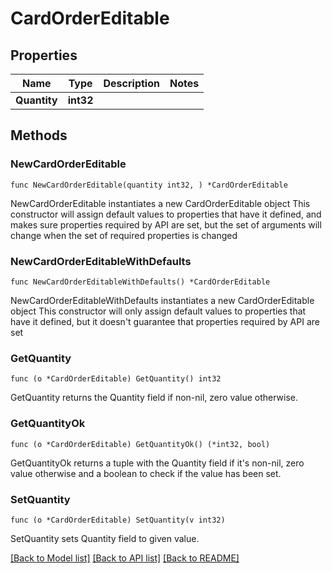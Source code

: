 # CardOrderEditable

## Properties

Name | Type | Description | Notes
------------ | ------------- | ------------- | -------------
**Quantity** | **int32** |  | 

## Methods

### NewCardOrderEditable

`func NewCardOrderEditable(quantity int32, ) *CardOrderEditable`

NewCardOrderEditable instantiates a new CardOrderEditable object
This constructor will assign default values to properties that have it defined,
and makes sure properties required by API are set, but the set of arguments
will change when the set of required properties is changed

### NewCardOrderEditableWithDefaults

`func NewCardOrderEditableWithDefaults() *CardOrderEditable`

NewCardOrderEditableWithDefaults instantiates a new CardOrderEditable object
This constructor will only assign default values to properties that have it defined,
but it doesn't guarantee that properties required by API are set

### GetQuantity

`func (o *CardOrderEditable) GetQuantity() int32`

GetQuantity returns the Quantity field if non-nil, zero value otherwise.

### GetQuantityOk

`func (o *CardOrderEditable) GetQuantityOk() (*int32, bool)`

GetQuantityOk returns a tuple with the Quantity field if it's non-nil, zero value otherwise
and a boolean to check if the value has been set.

### SetQuantity

`func (o *CardOrderEditable) SetQuantity(v int32)`

SetQuantity sets Quantity field to given value.



[[Back to Model list]](../README.md#documentation-for-models) [[Back to API list]](../README.md#documentation-for-api-endpoints) [[Back to README]](../README.md)


